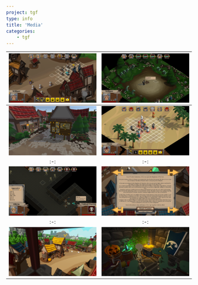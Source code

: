 ```yaml
---
project: tgf
type: info
title: 'Media'
categories: 
    - tgf
---
```


| ![alt text](/img/screenshots/tgf01.png "Early Ingame Screenshot") | ![alt text](/img/screenshots/tgf02.png "Early Ingame Screenshot") |
|:-:|:-:|
| ![alt text](/img/screenshots/tgf03.png "Early Ingame Screenshot") | ![alt text](/img/screenshots/tgf04.png "Early Ingame Screenshot") |
|:-:|:-:|
| ![alt text](/img/screenshots/tgf05.png "Early Ingame Screenshot") | ![alt text](/img/screenshots/tgf06.png "Early Ingame Screenshot") |
|:-:|:-:|
| ![alt text](/img/screenshots/tgf07.png "Early Ingame Screenshot") | ![alt text](/img/screenshots/tgf08.png "Early Ingame Screenshot") |